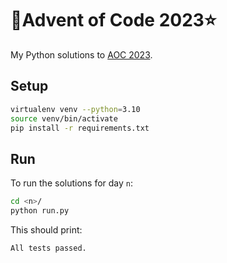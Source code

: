 # 🎄Advent of Code 2023⭐

My Python solutions to [AOC 2023](https://adventofcode.com/2023).

## Setup

```bash
virtualenv venv --python=3.10
source venv/bin/activate
pip install -r requirements.txt
```

## Run

To run the solutions for day `n`:

```bash
cd <n>/
python run.py
```

This should print:

```text
All tests passed.
```
